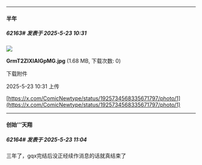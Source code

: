 ﻿
*****

####  半年  
##### 62163#       发表于 2025-5-23 10:31

<img src="https://img.stage1st.com/forum/202505/23/103150viildifxl5tz1nnz.jpg" referrerpolicy="no-referrer">

<strong>GrmT2ZIXIAIGpMG.jpg</strong> (1.68 MB, 下载次数: 0)

下载附件

2025-5-23 10:31 上传

[https://x.com/ComicNewtype/status/1925734568335671797/photo/1](https://x.com/ComicNewtype/status/1925734568335671797/photo/1)


*****

####  创始’’’天翔  
##### 62164#       发表于 2025-5-23 11:04

三年了，gqx完结后没正经续作消息的话就真结束了

